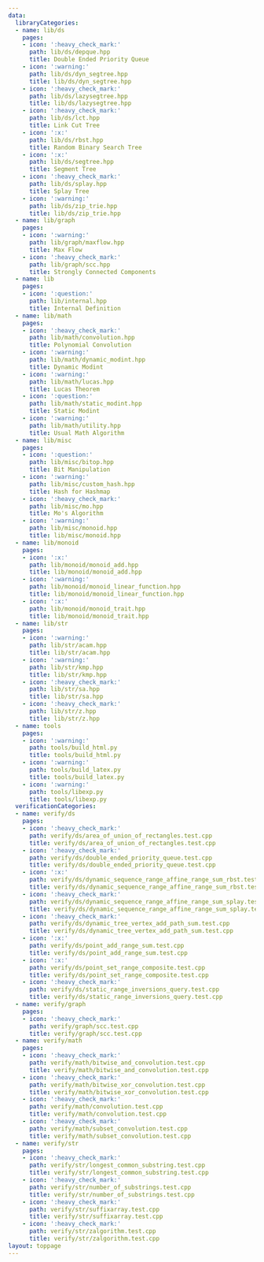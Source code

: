 ```yaml
---
data:
  libraryCategories:
  - name: lib/ds
    pages:
    - icon: ':heavy_check_mark:'
      path: lib/ds/depque.hpp
      title: Double Ended Priority Queue
    - icon: ':warning:'
      path: lib/ds/dyn_segtree.hpp
      title: lib/ds/dyn_segtree.hpp
    - icon: ':heavy_check_mark:'
      path: lib/ds/lazysegtree.hpp
      title: lib/ds/lazysegtree.hpp
    - icon: ':heavy_check_mark:'
      path: lib/ds/lct.hpp
      title: Link Cut Tree
    - icon: ':x:'
      path: lib/ds/rbst.hpp
      title: Random Binary Search Tree
    - icon: ':x:'
      path: lib/ds/segtree.hpp
      title: Segment Tree
    - icon: ':heavy_check_mark:'
      path: lib/ds/splay.hpp
      title: Splay Tree
    - icon: ':warning:'
      path: lib/ds/zip_trie.hpp
      title: lib/ds/zip_trie.hpp
  - name: lib/graph
    pages:
    - icon: ':warning:'
      path: lib/graph/maxflow.hpp
      title: Max Flow
    - icon: ':heavy_check_mark:'
      path: lib/graph/scc.hpp
      title: Strongly Connected Components
  - name: lib
    pages:
    - icon: ':question:'
      path: lib/internal.hpp
      title: Internal Definition
  - name: lib/math
    pages:
    - icon: ':heavy_check_mark:'
      path: lib/math/convolution.hpp
      title: Polynomial Convolution
    - icon: ':warning:'
      path: lib/math/dynamic_modint.hpp
      title: Dynamic Modint
    - icon: ':warning:'
      path: lib/math/lucas.hpp
      title: Lucas Theorem
    - icon: ':question:'
      path: lib/math/static_modint.hpp
      title: Static Modint
    - icon: ':warning:'
      path: lib/math/utility.hpp
      title: Usual Math Algorithm
  - name: lib/misc
    pages:
    - icon: ':question:'
      path: lib/misc/bitop.hpp
      title: Bit Manipulation
    - icon: ':warning:'
      path: lib/misc/custom_hash.hpp
      title: Hash for Hashmap
    - icon: ':heavy_check_mark:'
      path: lib/misc/mo.hpp
      title: Mo's Algorithm
    - icon: ':warning:'
      path: lib/misc/monoid.hpp
      title: lib/misc/monoid.hpp
  - name: lib/monoid
    pages:
    - icon: ':x:'
      path: lib/monoid/monoid_add.hpp
      title: lib/monoid/monoid_add.hpp
    - icon: ':warning:'
      path: lib/monoid/monoid_linear_function.hpp
      title: lib/monoid/monoid_linear_function.hpp
    - icon: ':x:'
      path: lib/monoid/monoid_trait.hpp
      title: lib/monoid/monoid_trait.hpp
  - name: lib/str
    pages:
    - icon: ':warning:'
      path: lib/str/acam.hpp
      title: lib/str/acam.hpp
    - icon: ':warning:'
      path: lib/str/kmp.hpp
      title: lib/str/kmp.hpp
    - icon: ':heavy_check_mark:'
      path: lib/str/sa.hpp
      title: lib/str/sa.hpp
    - icon: ':heavy_check_mark:'
      path: lib/str/z.hpp
      title: lib/str/z.hpp
  - name: tools
    pages:
    - icon: ':warning:'
      path: tools/build_html.py
      title: tools/build_html.py
    - icon: ':warning:'
      path: tools/build_latex.py
      title: tools/build_latex.py
    - icon: ':warning:'
      path: tools/libexp.py
      title: tools/libexp.py
  verificationCategories:
  - name: verify/ds
    pages:
    - icon: ':heavy_check_mark:'
      path: verify/ds/area_of_union_of_rectangles.test.cpp
      title: verify/ds/area_of_union_of_rectangles.test.cpp
    - icon: ':heavy_check_mark:'
      path: verify/ds/double_ended_priority_queue.test.cpp
      title: verify/ds/double_ended_priority_queue.test.cpp
    - icon: ':x:'
      path: verify/ds/dynamic_sequence_range_affine_range_sum_rbst.test.cpp
      title: verify/ds/dynamic_sequence_range_affine_range_sum_rbst.test.cpp
    - icon: ':heavy_check_mark:'
      path: verify/ds/dynamic_sequence_range_affine_range_sum_splay.test.cpp
      title: verify/ds/dynamic_sequence_range_affine_range_sum_splay.test.cpp
    - icon: ':heavy_check_mark:'
      path: verify/ds/dynamic_tree_vertex_add_path_sum.test.cpp
      title: verify/ds/dynamic_tree_vertex_add_path_sum.test.cpp
    - icon: ':x:'
      path: verify/ds/point_add_range_sum.test.cpp
      title: verify/ds/point_add_range_sum.test.cpp
    - icon: ':x:'
      path: verify/ds/point_set_range_composite.test.cpp
      title: verify/ds/point_set_range_composite.test.cpp
    - icon: ':heavy_check_mark:'
      path: verify/ds/static_range_inversions_query.test.cpp
      title: verify/ds/static_range_inversions_query.test.cpp
  - name: verify/graph
    pages:
    - icon: ':heavy_check_mark:'
      path: verify/graph/scc.test.cpp
      title: verify/graph/scc.test.cpp
  - name: verify/math
    pages:
    - icon: ':heavy_check_mark:'
      path: verify/math/bitwise_and_convolution.test.cpp
      title: verify/math/bitwise_and_convolution.test.cpp
    - icon: ':heavy_check_mark:'
      path: verify/math/bitwise_xor_convolution.test.cpp
      title: verify/math/bitwise_xor_convolution.test.cpp
    - icon: ':heavy_check_mark:'
      path: verify/math/convolution.test.cpp
      title: verify/math/convolution.test.cpp
    - icon: ':heavy_check_mark:'
      path: verify/math/subset_convolution.test.cpp
      title: verify/math/subset_convolution.test.cpp
  - name: verify/str
    pages:
    - icon: ':heavy_check_mark:'
      path: verify/str/longest_common_substring.test.cpp
      title: verify/str/longest_common_substring.test.cpp
    - icon: ':heavy_check_mark:'
      path: verify/str/number_of_substrings.test.cpp
      title: verify/str/number_of_substrings.test.cpp
    - icon: ':heavy_check_mark:'
      path: verify/str/suffixarray.test.cpp
      title: verify/str/suffixarray.test.cpp
    - icon: ':heavy_check_mark:'
      path: verify/str/zalgorithm.test.cpp
      title: verify/str/zalgorithm.test.cpp
layout: toppage
---
```


